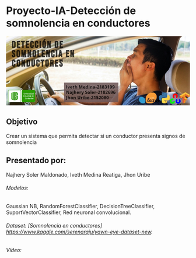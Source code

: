 # Proyecto-IA-Detección de somnolencia en conductores
![alt text](https://github.com/iveth1/Proyecto-IA/blob/main/somnolencia.jpg)

## Objetivo
Crear un sistema que permita detectar si un conductor presenta signos de somnolencia
## Presentado por:
 Najhery Soler Maldonado, Iveth Medina Reatiga, Jhon Uribe


###### Modelos:
Gaussian NB, RandomForestClassifier, DecisionTreeClassifier, SuportVectorClassifier, Red neuronal convolucional.
###### Dataset: [Somnolencia en conductores] https://www.kaggle.com/serenaraju/yawn-eye-dataset-new.
###### Vídeo: 
